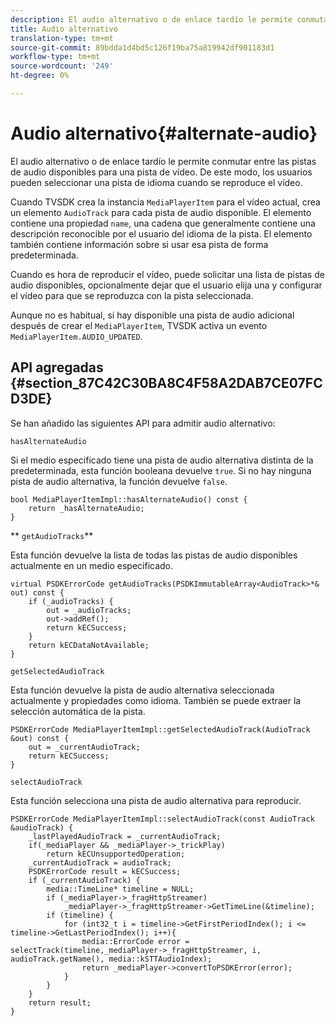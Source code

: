 ```yaml
---
description: El audio alternativo o de enlace tardío le permite conmutar entre las pistas de audio disponibles para una pista de vídeo. De este modo, los usuarios pueden seleccionar una pista de idioma cuando se reproduce el vídeo.
title: Audio alternativo
translation-type: tm+mt
source-git-commit: 89bdda1d4bd5c126f19ba75a819942df901183d1
workflow-type: tm+mt
source-wordcount: '249'
ht-degree: 0%

---
```



# Audio alternativo{#alternate-audio}

El audio alternativo o de enlace tardío le permite conmutar entre las pistas de audio disponibles para una pista de vídeo. De este modo, los usuarios pueden seleccionar una pista de idioma cuando se reproduce el vídeo.

<!--<a id="section_E4F9DC28A2944BD08B4190A7F98A8365"></a>-->

Cuando TVSDK crea la instancia `MediaPlayerItem` para el vídeo actual, crea un elemento `AudioTrack` para cada pista de audio disponible. El elemento contiene una propiedad `name`, una cadena que generalmente contiene una descripción reconocible por el usuario del idioma de la pista. El elemento también contiene información sobre si usar esa pista de forma predeterminada.

Cuando es hora de reproducir el vídeo, puede solicitar una lista de pistas de audio disponibles, opcionalmente dejar que el usuario elija una y configurar el vídeo para que se reproduzca con la pista seleccionada.

Aunque no es habitual, si hay disponible una pista de audio adicional después de crear el `MediaPlayerItem`, TVSDK activa un evento `MediaPlayerItem.AUDIO_UPDATED`.

## API agregadas {#section_87C42C30BA8C4F58A2DAB7CE07FCD3DE}

Se han añadido las siguientes API para admitir audio alternativo:

`hasAlternateAudio`

Si el medio especificado tiene una pista de audio alternativa distinta de la predeterminada, esta función booleana devuelve `true`. Si no hay ninguna pista de audio alternativa, la función devuelve `false`.

```
bool MediaPlayerItemImpl::hasAlternateAudio() const { 
    return _hasAlternateAudio; 
}
```

** `getAudioTracks`**

Esta función devuelve la lista de todas las pistas de audio disponibles actualmente en un medio especificado.

```
virtual PSDKErrorCode getAudioTracks(PSDKImmutableArray<AudioTrack>*& out) const { 
    if (_audioTracks) { 
        out = _audioTracks; 
        out->addRef(); 
        return kECSuccess; 
    } 
    return kECDataNotAvailable; 
} 
```

`getSelectedAudioTrack`

Esta función devuelve la pista de audio alternativa seleccionada actualmente y propiedades como idioma. También se puede extraer la selección automática de la pista.

```
PSDKErrorCode MediaPlayerItemImpl::getSelectedAudioTrack(AudioTrack &out) const { 
    out = _currentAudioTrack; 
    return kECSuccess; 
}
```

`selectAudioTrack`

Esta función selecciona una pista de audio alternativa para reproducir.

```
PSDKErrorCode MediaPlayerItemImpl::selectAudioTrack(const AudioTrack &audioTrack) { 
    _lastPlayedAudioTrack = _currentAudioTrack; 
    if(_mediaPlayer && _mediaPlayer->_trickPlay) 
        return kECUnsupportedOperation; 
    _currentAudioTrack = audioTrack; 
    PSDKErrorCode result = kECSuccess; 
    if (_currentAudioTrack) { 
        media::TimeLine* timeline = NULL; 
        if (_mediaPlayer->_fragHttpStreamer) 
            _mediaPlayer->_fragHttpStreamer->GetTimeLine(&timeline); 
        if (timeline) { 
            for (int32_t i = timeline->GetFirstPeriodIndex(); i <= timeline->GetLastPeriodIndex(); i++){ 
                media::ErrorCode error = selectTrack(timeline,_mediaPlayer->_fragHttpStreamer, i, audioTrack.getName(), media::kSTTAudioIndex); 
                return _mediaPlayer->convertToPSDKError(error); 
            } 
        } 
    }   
    return result; 
}
```

